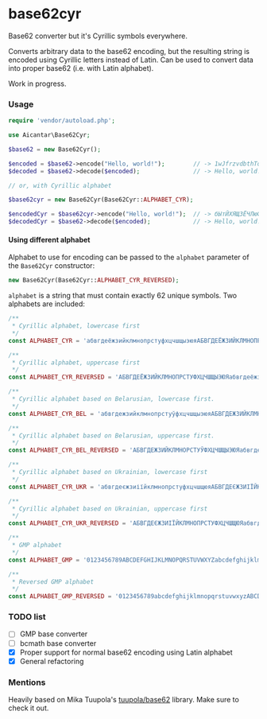 # base62cyr

Base62 converter but it's Cyrillic symbols everywhere.

Converts arbitrary data to the base62 encoding, but the resulting string is encoded using Cyrillic letters
instead of Latin. Can be used to convert data into proper base62 (i.e. with Latin alphabet).

Work in progress.

### Usage

```php
require 'vendor/autoload.php';

use Aicantar\Base62Cyr;

$base62 = new Base62Cyr();

$encoded = $base62->encode("Hello, world!");        // -> 1wJfrzvdbthTq5ANZB
$decoded = $base62->decode($encoded);               // -> Hello, world!

// or, with Cyrillic alphabet

$base62cyr = new Base62Cyr(Base62Cyr::ALPHABET_CYR);

$encodedCyr = $base62cyr->encode("Hello, world!");  // -> бЫтЙХЯЩЗЁЧЛюФейцДк
$decodedCyr = $base62->decode($encoded);            // -> Hello, world!
```

#### Using different alphabet

Alphabet to use for encoding can be passed to the `alphabet` parameter of the `Base62Cyr` constructor:

```php
new Base62Cyr(Base62Cyr::ALPHABET_CYR_REVERSED);
```

`alphabet` is a string that must contain exactly 62 unique symbols. Two alphabets are included:

```php
/**
 * Cyrillic alphabet, lowercase first
 */
const ALPHABET_CYR = 'абвгдеёжзийклмнопрстуфхцчшщыэюяАБВГДЕЁЖЗИЙКЛМНОПРСТУФХЦЧШЩЫЭЮЯ';

/**
 * Cyrillic alphabet, uppercase first
 */
const ALPHABET_CYR_REVERSED = 'АБВГДЕЁЖЗИЙКЛМНОПРСТУФХЦЧШЩЫЭЮЯабвгдеёжзийклмнопрстуфхцчшщыэюя';

/**
 * Cyrillic alphabet based on Belarusian, lowercase first.
 */
const ALPHABET_CYR_BEL = 'абвгдежзийклмнопрстуўфхцчшщыэюяАБВГДЕЖЗИЙКЛМНОРСТУЎФХЦЧШЩЫЭЮЯ';

/**
 * Cyrillic alphabet based on Belarusian, uppercase first.
 */
const ALPHABET_CYR_BEL_REVERSED = 'АБВГДЕЖЗИЙКЛМНОРСТУЎФХЦЧШЩЫЭЮЯабвгдежзийклмнопрстуўфхцчшщыэюя';

/**
 * Cyrillic alphabet based on Ukrainian, lowercase first
 */
const ALPHABET_CYR_UKR = 'абвгдеєжзиіїйклмнопрстуфхцчшщюяАБВГДЕЄЖЗИІЇЙКЛМНОПРСТУФХЦЧШЩЮЯ';

/**
 * Cyrillic alphabet based on Ukrainian, uppercase first
 */
const ALPHABET_CYR_UKR_REVERSED = 'АБВГДЕЄЖЗИІЇЙКЛМНОПРСТУФХЦЧШЩЮЯабвгдеєжзиіїйклмнопрстуфхцчшщюя';

/**
 * GMP alphabet
 */
const ALPHABET_GMP = '0123456789ABCDEFGHIJKLMNOPQRSTUVWXYZabcdefghijklmnopqrstuvwxyz';

/**
 * Reversed GMP alphabet
 */
const ALPHABET_GMP_REVERSED = '0123456789abcdefghijklmnopqrstuvwxyzABCDEFGHIJKLMNOPQRSTUVWXYZ';
```

### TODO list

- [ ] GMP base converter
- [ ] bcmath base converter
- [x] Proper support for normal base62 encoding using Latin alphabet
- [x] General refactoring

### Mentions

Heavily based on Mika Tuupola's [tuupola/base62][0] library. Make sure to check it out.

[0]: https://github.com/tuupola/base62